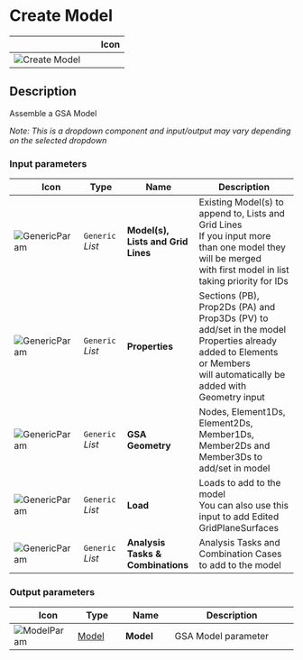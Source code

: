 # Create Model
<!--- This file has been auto-generated, do not change it manually! Edit the generator here: https://github.com/arup-group/GSA-Grasshopper/tree/main/DocsGeneration --->

|<img width="150"/> Icon |
| ----------- |
|![Create Model](./images/CreateModel.png) |

## Description

Assemble a GSA Model

_Note: This is a dropdown component and input/output may vary depending on the selected dropdown_

### Input parameters

|<img width="20"/> Icon |<img width="200"/> Type |<img width="200"/> Name |<img width="1000"/> Description |
| ----------- | ----------- | ----------- | ----------- |
|![GenericParam](./images/GenericParam.png) |`Generic` _List_ |**Model(s), Lists and Grid Lines** |Existing Model(s) to append to, Lists and Grid Lines<br />If you input more than one model they will be merged<br />with first model in list taking priority for IDs |
|![GenericParam](./images/GenericParam.png) |`Generic` _List_ |**Properties** |Sections (PB), Prop2Ds (PA) and Prop3Ds (PV) to add/set in the model<br />Properties already added to Elements or Members<br />will automatically be added with Geometry input |
|![GenericParam](./images/GenericParam.png) |`Generic` _List_ |**GSA Geometry** |Nodes, Element1Ds, Element2Ds, Member1Ds, Member2Ds and Member3Ds to add/set in model |
|![GenericParam](./images/GenericParam.png) |`Generic` _List_ |**Load** |Loads to add to the model<br />You can also use this input to add Edited GridPlaneSurfaces |
|![GenericParam](./images/GenericParam.png) |`Generic` _List_ |**Analysis Tasks & Combinations** |Analysis Tasks and Combination Cases to add to the model |

### Output parameters

|<img width="20"/> Icon |<img width="200"/> Type |<img width="200"/> Name |<img width="1000"/> Description |
| ----------- | ----------- | ----------- | ----------- |
|![ModelParam](./images/ModelParam.png) |[Model](gsagh-model-parameter.md) |**Model** |GSA Model parameter |


